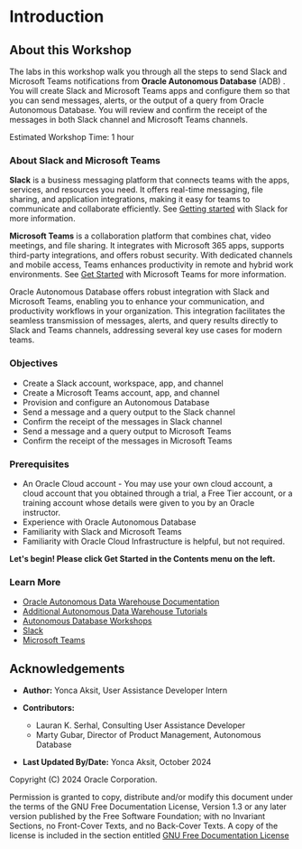 # Introduction

## About this Workshop

The labs in this workshop walk you through all the steps to send Slack and Microsoft Teams notifications from **Oracle Autonomous Database** (ADB) . You will create Slack and Microsoft Teams apps and configure them so that you can send messages, alerts, or the output of a query from Oracle Autonomous Database. You will review and confirm the receipt of the messages in both Slack channel and Microsoft Teams channels.

Estimated Workshop Time: 1 hour

### About Slack and Microsoft Teams

**Slack** is a business messaging platform that connects teams with the apps, services, and resources you need. It offers real-time messaging, file sharing, and application integrations, making it easy for teams to communicate and collaborate efficiently. See [Getting started](https://slack.com/help/articles/360059928654-How-to-use-Slack--your-quick-start-guide) with Slack for more information.

**Microsoft Teams** is a collaboration platform that combines chat, video meetings, and file sharing. It integrates with Microsoft 365 apps, supports third-party integrations, and offers robust security. With dedicated channels and mobile access, Teams enhances productivity in remote and hybrid work environments. See [Get Started](https://support.microsoft.com/en-us/office/get-started-with-microsoft-teams-b98d533f-118e-4bae-bf44-3df2470c2b12) with Microsoft Teams for more information.

Oracle Autonomous Database offers robust integration with Slack and Microsoft Teams, enabling you to enhance your communication, and productivity workflows in your organization. This integration facilitates the seamless transmission of messages, alerts, and query results directly to Slack and Teams channels, addressing several key use cases for modern teams.

### Objectives

- Create a Slack account, workspace, app, and channel
- Create a Microsoft Teams account, app, and  channel
- Provision and configure an Autonomous Database
- Send a message and a query output to the Slack channel
- Confirm the receipt of the messages in Slack channel
- Send a message and a query output to Microsoft Teams
- Confirm the receipt of the messages in Microsoft Teams

### Prerequisites

- An Oracle Cloud account - You may use your own cloud account, a cloud account that you obtained through a trial, a Free Tier account, or a training account whose details were given to you by an Oracle instructor.
- Experience with Oracle Autonomous Database
- Familiarity with Slack and Microsoft Teams
- Familiarity with Oracle Cloud Infrastructure is helpful, but not required.

**Let's begin! Please click Get Started in the Contents menu on the left.**

### Learn More

- [Oracle Autonomous Data Warehouse Documentation](https://docs.oracle.com/en/cloud/paas/autonomous-data-warehouse-cloud/index.html)
- [Additional Autonomous Data Warehouse Tutorials](https://docs.oracle.com/en/cloud/paas/autonomous-database/serverless/adbsb/tutorials.html)
- [Autonomous Database Workshops](https://apexapps.oracle.com/pls/apex/dbpm/r/livelabs/livelabs-workshop-cards?p100_workshop_series=222)
- [Slack](https://slack.com/)
- [Microsoft Teams](https://www.microsoft.com/en-us/microsoft-teams/group-chat-software)

## Acknowledgements

+ **Author:** Yonca Aksit, User Assistance Developer Intern

+ **Contributors:**

    + Lauran K. Serhal, Consulting User Assistance Developer
    + Marty Gubar, Director of Product Management, Autonomous Database

+ **Last Updated By/Date:** Yonca Aksit, October 2024

Copyright (C) 2024 Oracle Corporation.

Permission is granted to copy, distribute and/or modify this document
under the terms of the GNU Free Documentation License, Version 1.3
or any later version published by the Free Software Foundation;
with no Invariant Sections, no Front-Cover Texts, and no Back-Cover Texts.
A copy of the license is included in the section entitled [GNU Free Documentation License](files/gnu-free-documentation-license.txt)
